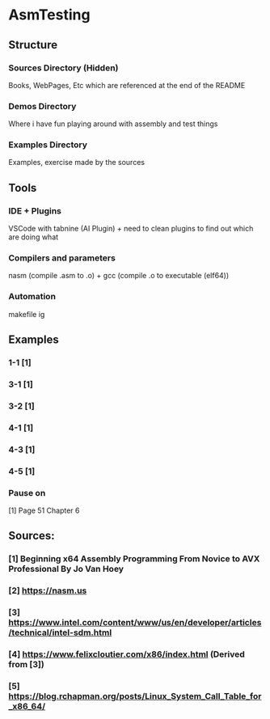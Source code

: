 # AsmTesting

## Structure

### Sources Directory (Hidden)
Books, WebPages, Etc which are referenced at the end of the README

### Demos Directory
Where i have fun playing around with assembly and test things

### Examples Directory
Examples, exercise made by the sources

## Tools

### IDE + Plugins
VSCode with tabnine (AI Plugin) + need to clean plugins to find out which are doing what

### Compilers and parameters
nasm (compile .asm to .o) + gcc (compile .o to executable (elf64))

### Automation
makefile ig

## Examples

### 1-1 [1]

### 3-1 [1]

### 3-2 [1]

### 4-1 [1]

### 4-3 [1]

### 4-5 [1]

### Pause on
[1] Page 51 Chapter 6

## Sources:

### [1] Beginning x64 Assembly Programming From Novice to AVX Professional By Jo Van Hoey
### [2] https://nasm.us
### [3] https://www.intel.com/content/www/us/en/developer/articles/technical/intel-sdm.html
### [4] https://www.felixcloutier.com/x86/index.html (Derived from [3])
### [5] https://blog.rchapman.org/posts/Linux_System_Call_Table_for_x86_64/ 